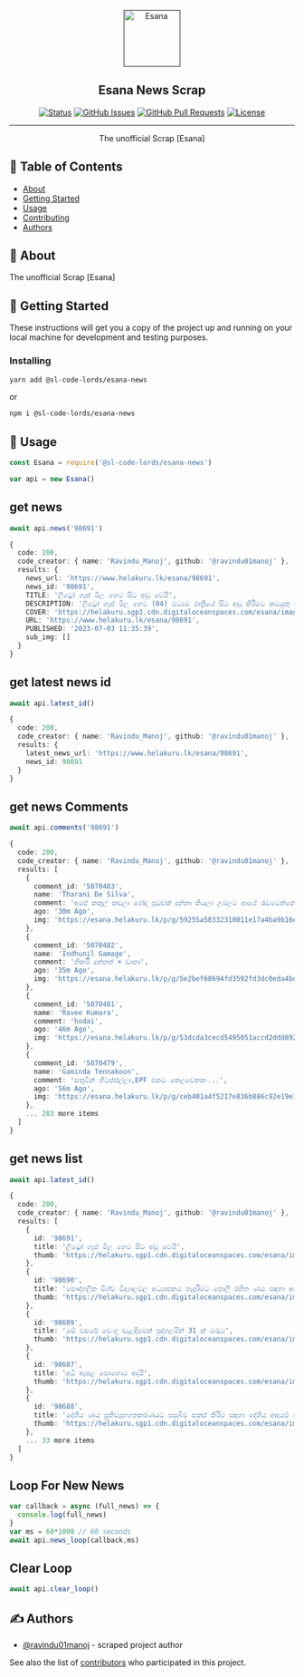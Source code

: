 <p align="center">
  <a href="" rel="noopener">
 <img width=100px height=100px src="https://www.helakuru.lk/assets/images/helakuru-logo1.png" alt="Esana"></a>
</p>

<h2 align="center">Esana News Scrap</h2>

<div align="center">

[![Status](https://img.shields.io/badge/status-active-success.svg)]()
[![GitHub Issues](https://img.shields.io/github/issues/kylelobo/The-Documentation-Compendium.svg)](https://github.com/SL-CODE-LORDS/Esana-News/issues)
[![GitHub Pull Requests](https://img.shields.io/github/issues-pr/kylelobo/The-Documentation-Compendium.svg)](https://github.com/SL-CODE-LORDS/Esana-News/pulls)
[![License](https://img.shields.io/badge/license-MIT-blue.svg)](/LICENSE)

</div>

---

<p align="center"> The unofficial Scrap [Esana]
    <br> 
</p>

## 📝 Table of Contents

- [About](#about)
- [Getting Started](#getting_started)
- [Usage](#usage)
- [Contributing](../CONTRIBUTING.md)
- [Authors](#authors)

## 🧐 About <a name = "about"></a>

The unofficial Scrap [Esana]

## 🏁 Getting Started <a name = "getting_started"></a>

These instructions will get you a copy of the project up and running on your local machine for development and testing purposes.

### Installing


```sh
yarn add @sl-code-lords/esana-news
```

or

```sh
npm i @sl-code-lords/esana-news
```

## 🎈 Usage <a name="usage"></a>

```ts
const Esana = require('@sl-code-lords/esana-news')

var api = new Esana()
```
## get news 
```ts
await api.news('98691')
```


```ts
{
  code: 200,
  code_creator: { name: 'Ravindu_Manoj', github: '@ravindu01manoj' },
  results: {
    news_url: 'https://www.helakuru.lk/esana/98691',
    news_id: '98691',
    TITLE: 'ලිට්‍රෝ ගෑස් මිල හෙට සිට අඩු වෙයි‍',
    DESCRIPTION: 'ලිට්‍රෝ ගෑස් මිල හෙට (04) මධ්‍යම රාත්‍රීයේ සිට අඩු කිරීමට කටයුතු කරන බව එහි සභාපති මුදිත පීරිස් පවසනවා.',
    COVER: 'https://helakuru.sgp1.cdn.digitaloceanspaces.com/esana/images/lib/litro-gas[1].jpg',
    URL: 'https://www.helakuru.lk/esana/98691',
    PUBLISHED: '2023-07-03 11:35:39',
    sub_img: []
  }
}
```
## get latest news id

```ts
await api.latest_id()
```
```ts
{
  code: 200,
  code_creator: { name: 'Ravindu_Manoj', github: '@ravindu01manoj' },
  results: {
    latest_news_url: 'https://www.helakuru.lk/esana/98691',
    news_id: 98691
  }
}
```
## get news Comments

```ts
await api.comments('98691')
```
```ts
{
  code: 200,
  code_creator: { name: 'Ravindu_Manoj', github: '@ravindu01manoj' },
  results: [
    {
      comment_id: '5070483',
      name: 'Tharani De Silva',
      comment: 'අපේ කකුල් කඩලා රෝද පුටුවක් දුන්නා කියලා උඹලට ආයේ රැවටෙන්නේ නෑ',
      ago: '30m Ago',
      img: 'https://esana.helakuru.lk/p/g/59255a58332310011e17a4ba9b16ec53.png'
    },
    {
      comment_id: '5070482',
      name: 'Indhunil Gamage',
      comment: 'නිකමිි දුන්නත් × වානා',
      ago: '35m Ago',
      img: 'https://esana.helakuru.lk/p/g/5e2bef68694fd3592fd3dc0eda4be484.png'
    },
    {
      comment_id: '5070481',
      name: 'Ravee Kumara',
      comment: 'hodai',
      ago: '46m Ago',
      img: 'https://esana.helakuru.lk/p/g/53dcda3cecd5495051accd2ddd89249c.png'
    },
    {
      comment_id: '5070479',
      name: 'Gaminda Tennakoon',
      comment: 'සතුටින් හිටප්ස්ල්ලා,EPF එකට කෙලවෙනකං...',
      ago: '56m Ago',
      img: 'https://esana.helakuru.lk/p/g/ceb401a4f5217e836b886c92e19e100b.png'
    },
    ... 283 more items
  ]
}
```
## get news list

```ts
await api.latest_id()
```
```ts
{
  code: 200,
  code_creator: { name: 'Ravindu_Manoj', github: '@ravindu01manoj' },
  results: [
    {
      id: '98691',
      title: 'ලිට්‍රෝ ගෑස් මිල හෙට සිට අඩු වෙයි‍',
      thumb: 'https://helakuru.sgp1.cdn.digitaloceanspaces.com/esana/images/lib/litro-gas[1].jpg'
    },
    {
      id: '98690',
      title: 'පෞද්ගලික විශ්ව විද්‍යාලවල අධ්‍යාපනය හැදැරීමට පොලී රහිත ණය සඳහා අයදුම් කිරීම හෙට ආරම්භ වෙයි',
      thumb: 'https://helakuru.sgp1.cdn.digitaloceanspaces.com/esana/images/lib/exam-re.jpg'
    },
    {
      id: '98689',
      title: 'මේ වසරේ ඩෙංගු වැළඳීමෙන් පුද්ගලයින් 31 ක් මරුට',
      thumb: 'https://helakuru.sgp1.cdn.digitaloceanspaces.com/esana/images/lib/dengue[1].jpg'
    },
    {
      id: '98687',
      title: 'අධි ඇසළ පොහොය අදයි',
      thumb: 'https://helakuru.sgp1.cdn.digitaloceanspaces.com/esana/images/lib/poya[1].jpg'
    },
    {
      id: '98688',
      title: 'දේශීය ණය ප්‍රතිව්‍යුහගතකරණයට පසුබිම සකස් කිරීම සඳහා දේශීය ආදායම් බදු පනත සංශෝධනය කරන්න වෙනවා - මුදල් රාජ්‍ය අමාත්‍ය',
      thumb: 'https://helakuru.sgp1.cdn.digitaloceanspaces.com/esana/images/lib/ranjith-siyabalapitiya-new[1].jpg'
    },
    ... 33 more items
  ]
}
```

## Loop For New News

```ts
var callback = async (full_news) => {
  console.log(full_news)
}
var ms = 60*1000 // 60 seconds
await api.news_loop(callback,ms)
```
## Clear Loop

```ts
await api.clear_loop()
```
## ✍️ Authors <a name = "authors"></a>

- [@ravindu01manoj](https://github.com/ravindu01manoj) - scraped project author

See also the list of [contributors](https://github.com/SL-CODE-LORDS/Esana-News/contributors) who participated in this project.
